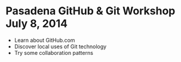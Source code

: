 # Pasadena GitHub & Git Workshop July 8, 2014

* Learn about GitHub.com
* Discover local uses of Git technology
* Try some collaboration patterns
